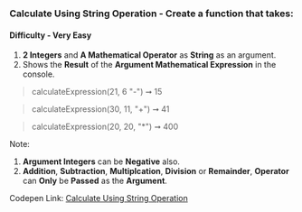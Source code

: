 ### Calculate Using String Operation - Create a function that takes:

#### Difficulty - Very Easy

1. **2 Integers** and **A Mathematical Operator** as **String** as an argument. 
1. Shows the **Result** of the **Argument Mathematical Expression** in the console.

> calculateExpression(21, 6 "-") ➞ 15 

> calculateExpression(30, 11, "+") ➞ 41

> calculateExpression(20, 20, "*") ➞ 400

Note:
1. **Argument Integers** can be **Negative** also.
1. **Addition**, **Subtraction**, **Multiplcation**, **Division** or **Remainder**, **Operator** can **Only** be **Passed** as the **Argument**.

Codepen Link: [Calculate Using String Operation](https://codepen.io/javascriptstudent/pen/WNGvryd)